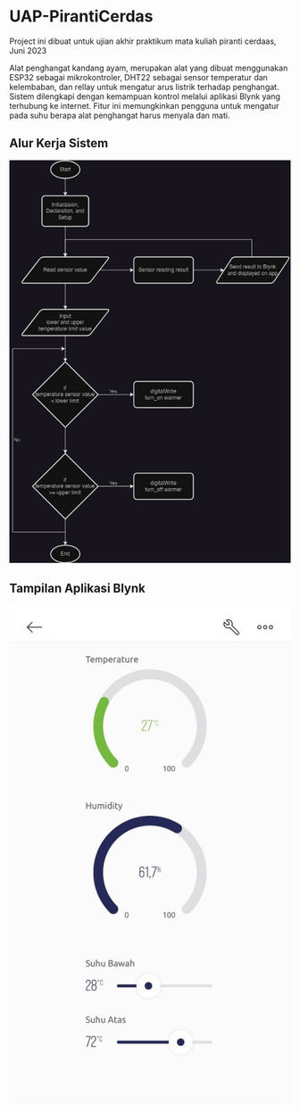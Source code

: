 # UAP-PirantiCerdas
Project ini dibuat untuk ujian akhir praktikum mata kuliah piranti cerdaas, Juni 2023

Alat penghangat kandang ayam, merupakan alat yang dibuat menggunakan ESP32 sebagai mikrokontroler, DHT22 sebagai sensor temperatur dan kelembaban, dan rellay untuk mengatur arus listrik terhadap penghangat. Sistem dilengkapi dengan kemampuan kontrol melalui aplikasi Blynk yang terhubung ke internet. Fitur ini memungkinkan pengguna untuk mengatur pada suhu berapa alat penghangat harus menyala dan mati.

## Alur Kerja Sistem
![Alt text](https://github.com/unggaputra/UAP-PirantiCerdas/blob/main/uploads/Flowchart%20sistem%20IoT.jpg) 

## Tampilan Aplikasi Blynk
![Alt text](https://github.com/unggaputra/UAP-PirantiCerdas/blob/main/uploads/Tampilan%20Blynk.jpg)
